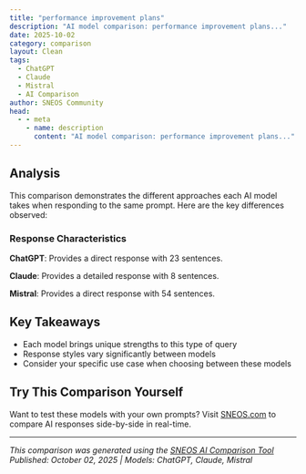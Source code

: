 ```yaml
---
title: "performance improvement plans"
description: "AI model comparison: performance improvement plans..."
date: 2025-10-02
category: comparison
layout: Clean
tags:
  - ChatGPT
  - Claude
  - Mistral
  - AI Comparison
author: SNEOS Community
head:
  - - meta
    - name: description
      content: "AI model comparison: performance improvement plans..."
---
```


<ChatComparison
  title="performance improvement plans"
  prompt="performance improvement plans"
  :responses='{"ChatGPT": "A Performance Improvement Plan (PIP) is a formal document or process used by managers and HR professionals to address an employee\u2019s underperformance and provide a structured approach to help them improve. It outlines specific areas where the employee is not meeting expectations, sets clear goals, and provides resources and timelines for improvement.\n\n### Key Elements of a Performance Improvement Plan:\n1. **Clear Description of Performance Issues** \n - Specific examples of when and how the employee\u2019s performance has fallen short.\n \n2. **Expected Performance Standards** \n - Clear and measurable goals or standards the employee is expected to meet.\n\n3. **Action Plan** \n - Steps the employee must take to improve performance.\n - Support and resources the employer will provide (training, mentoring, etc.).\n\n4. **Timeline** \n - A defined period for improvement, often ranging from 30 to 90 days.\n\n5. **Consequences** \n - Explanation of what happens if the employee does not improve (e.g., further disciplinary action, termination).\n\n6. **Follow-up and Evaluation** \n - Scheduled meetings to discuss progress and provide feedback.\n\n### Benefits of a Performance Improvement Plan:\n- Provides clear expectations and structure for employees to improve.\n- Helps document efforts to support employee development.\n- Can protect the employer legally by demonstrating a fair process.\n- Encourages open communication between management and employees.\n\n### Sample Template for a Performance Improvement Plan:\n\n**Employee Name:** \n**Position:** \n**Manager:** \n**Date:** \n**Review Period:** \n\n**Performance Issues:** \n- [List specific performance concerns]\n\n**Performance Improvement Goals:** \n- [List measurable goals]\n\n**Actions Required:** \n- [Step 1] \n- [Step 2] \n- [Training, mentoring, resources]\n\n**Timeline:** \n- Start Date: \n- Review Date(s): \n\n**Consequences of Non-Improvement:** \n- [Details]\n\n**Signatures:** \n- Employee: ________________ \n- Manager: ________________\n\n---\n\nIf you want, I can help you draft a detailed PIP for a specific situation or provide tips on how to present it effectively.", "Claude": "# Performance Improvement Plans (PIPs)\n\n## What is a Performance Improvement Plan?\n\nA Performance Improvement Plan is a formal document that outlines specific performance deficiencies and establishes clear expectations, goals, and timelines for improvement. PIPs serve as both a support tool and documentation process.\n\n## Key Components of an Effective PIP\n\n### 1. **Clear Problem Identification**\n- Specific performance issues or behaviors\n- Objective examples with dates and context\n- Gap between current and expected performance\n- Impact on team/organization\n\n### 2. **SMART Goals**\n- **Specific**: Clear, detailed objectives\n- **Measurable**: Quantifiable metrics\n- **Achievable**: Realistic expectations\n- **Relevant**: Aligned with role requirements\n- **Time-bound**: Specific deadlines\n\n### 3. **Support and Resources**\n- Training opportunities\n- Mentoring or coaching\n- Tools and resources needed\n- Manager check-ins and feedback schedule\n\n### 4. **Timeline and Milestones**\n- Overall PIP duration (typically 30-90 days)\n- Interim review dates\n- Specific milestone achievements\n- Final evaluation date\n\n## PIP Process Steps\n\n### **Phase 1: Preparation**\n- Document performance issues thoroughly\n- Gather objective evidence\n- Consult with HR\n- Prepare support resources\n\n### **Phase 2: Initial Meeting**\n- Present concerns clearly and objectively\n- Listen to employee\u0027s perspective\n- Collaborate on improvement plan\n- Set expectations and timeline\n\n### **Phase 3: Implementation**\n- Regular check-ins and feedback\n- Provide promised support and resources\n- Document progress and setbacks\n- Adjust plan if necessary\n\n### **Phase 4: Evaluation**\n- Assess goal achievement\n- Make final decision on employment status\n- Document outcomes\n- Plan next steps\n\n## Best Practices\n\n### **For Managers:**\n- \u2705 Be specific and objective\n- \u2705 Focus on behaviors, not personality\n- \u2705 Provide adequate support and resources\n- \u2705 Give regular, constructive feedback\n- \u2705 Document everything thoroughly\n- \u2705 Be consistent and fair\n\n### **Common Pitfalls to Avoid:**\n- \u274C Vague or subjective language\n- \u274C Unrealistic timelines or expectations\n- \u274C Lack of support or resources\n- \u274C Inconsistent application\n- \u274C Poor documentation\n- \u274C Using PIP as punishment rather than improvement tool\n\n## Sample PIP Timeline\n\n| **Week** | **Activities** | **Deliverables** |\n|----------|---------------|------------------|\n| 1 | Initial meeting, goal setting | Signed PIP document |\n| 2-3 | Daily check-ins, skill building | Weekly progress reports |\n| 4 | Mid-point review | Formal progress assessment |\n| 5-6 | Continued improvement efforts | Ongoing documentation |\n| 7-8 | Final evaluation period | Performance metrics review |\n\n## Legal and Ethical Considerations\n\n- Ensure fair and consistent application\n- Avoid discrimination or bias\n- Provide genuine opportunity for improvement\n- Maintain confidentiality\n- Follow company policies and procedures\n- Consider ADA accommodations if applicable\n\n## Measuring Success\n\n**Successful PIP indicators:**\n- Goals met within timeline\n- Sustained improvement beyond PIP period\n- Improved employee engagement\n- Better team dynamics\n\n**When PIPs don\u0027t work:**\n- Continued performance deficiencies\n- Lack of effort or engagement\n- Inability to meet minimum standards\n- Negative impact on team/organization\n\n## Alternatives to Consider\n\nBefore implementing a PIP, consider:\n- Additional training or development\n- Role adjustment or reassignment\n- Workload rebalancing\n- Addressing external factors affecting performance\n- Coaching or mentoring programs\n\nWould you like me to elaborate on any specific aspect of PIPs or help you develop a PIP template for your organization?", "Mistral": "Performance Improvement Plans (PIPs) are formal documents used by employers to help employees who are not meeting job expectations improve their performance. Here\u0027s a step-by-step guide on how to create and implement a PIP:\n\n### 1. **Identify the Performance Issues**\n - **Specific Problems:** Clearly define the areas where the employee is falling short.\n - **Documentation:** Gather evidence and documentation to support the identified issues.\n\n### 2. **Set Clear Goals and Expectations**\n - **SMART Goals:** Ensure the goals are Specific, Measurable, Achievable, Relevant, and Time-bound.\n - **Performance Standards:** Outline the expected performance standards and how they will be measured.\n\n### 3. **Develop an Action Plan**\n - **Steps to Improvement:** Break down the goals into actionable steps.\n - **Resources and Support:** Provide the necessary resources, training, or support to help the employee succeed.\n - **Timeline:** Set a clear timeline for achieving the goals.\n\n### 4. **Communicate the Plan**\n - **Meeting:** Schedule a meeting with the employee to discuss the PIP.\n - **Explanation:** Clearly explain the performance issues, the goals, and the action plan.\n - **Feedback:** Allow the employee to ask questions and provide feedback.\n\n### 5. **Monitor Progress**\n - **Regular Check-ins:** Schedule regular check-ins to monitor progress and provide feedback.\n - **Documentation:** Keep a record of the employee\u0027s progress and any feedback provided.\n\n### 6. **Evaluate and Review**\n - **Final Review:** At the end of the PIP period, evaluate the employee\u0027s performance against the set goals.\n - **Decision:** Based on the evaluation, decide whether the employee has met the performance standards or if further action is needed.\n\n### 7. **Follow-Up Actions**\n - **Success:** If the employee meets the goals, acknowledge their improvement and discuss next steps.\n - **Further Action:** If the employee does not meet the goals, consider further actions such as additional training, reassignment, or termination.\n\n### Sample Performance Improvement Plan\n\n#### 1. **Identified Performance Issues**\n - **Issue 1:** Frequent tardiness.\n - **Issue 2:** Low productivity in completing assigned tasks.\n\n#### 2. **Clear Goals and Expectations**\n - **Goal 1:** Arrive at work on time every day.\n - **Goal 2:** Increase productivity by completing 80% of assigned tasks within the given deadlines.\n\n#### 3. **Action Plan**\n - **Steps to Improvement:**\n - **Issue 1:** Set a daily alarm and plan to arrive 15 minutes early.\n - **Issue 2:** Break down tasks into smaller, manageable parts and prioritize them.\n - **Resources and Support:**\n - Provide time management training.\n - Offer mentorship from a senior colleague.\n - **Timeline:**\n - **Issue 1:** Achieve 100% punctuality within 2 weeks.\n - **Issue 2:** Achieve 80% task completion within 4 weeks.\n\n#### 4. **Communication**\n - **Meeting:** Schedule a meeting to discuss the PIP.\n - **Explanation:** Clearly explain the performance issues, goals, and action plan.\n - **Feedback:** Allow the employee to ask questions and provide feedback.\n\n#### 5. **Monitoring Progress**\n - **Regular Check-ins:** Weekly check-ins to monitor progress.\n - **Documentation:** Keep a record of progress and feedback.\n\n#### 6. **Evaluation and Review**\n - **Final Review:** Evaluate performance at the end of the 4-week period.\n - **Decision:** Based on the evaluation, decide on further actions.\n\n#### 7. **Follow-Up Actions**\n - **Success:** Acknowledge improvement and discuss next steps.\n - **Further Action:** If goals are not met, consider additional training, reassignment, or termination.\n\n### Tips for Success\n- **Positive Reinforcement:** Provide positive reinforcement for improvements.\n- **Constructive Feedback:** Offer constructive feedback and support throughout the process.\n- **Fairness and Transparency:** Ensure the process is fair and transparent to maintain trust and morale.\n\nBy following these steps, you can create an effective Performance Improvement Plan that helps employees improve their performance and contributes to a more productive work environment."}' 
  published-date="02:00"
/>

## Analysis

This comparison demonstrates the different approaches each AI model takes when responding to the same prompt. Here are the key differences observed:

### Response Characteristics

**ChatGPT**: Provides a direct response with 23 sentences. 

**Claude**: Provides a detailed response with 8 sentences. 

**Mistral**: Provides a direct response with 54 sentences. 

## Key Takeaways

- Each model brings unique strengths to this type of query
- Response styles vary significantly between models
- Consider your specific use case when choosing between these models

## Try This Comparison Yourself

Want to test these models with your own prompts? Visit [SNEOS.com](https://sneos.com) to compare AI responses side-by-side in real-time.

---

*This comparison was generated using the [SNEOS AI Comparison Tool](https://sneos.com)*
*Published: October 02, 2025 | Models: ChatGPT, Claude, Mistral*
